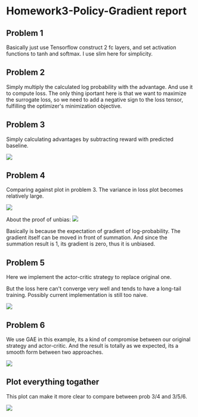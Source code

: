 # Homework3-Policy-Gradient report

## Problem 1

Basically just use Tensorflow construct 2 fc layers, and set activation functions to tanh and softmax. I use slim here for simplicity.

## Problem 2

Simply multiply the calculated log probability with the advantage. And use it to compute loss. 
The only thing iportant here is that we want to maximize the surrogate loss, so we need to add a negative sign to the loss tensor, fulfilling the optimizer's minimization objective.

## Problem 3

Simply calculating advantages by subtracting reward with predicted baseline.

<img src='./prob3.png'></img>

## Problem 4

Comparing against plot in problem 3. The variance in loss plot becomes relatively large.

<img src='./prob4.png'></img>

About the proof of unbias:
<img src='./prob4_bias.png'></img>

Basically is because the expectation of gradient of log-probability. The gradient itself can be moved in front of summation. And since the summation result is 1, its gradient is zero, thus it is unbiased.

## Problem 5

Here we implement the actor-critic strategy to replace original one.

But the loss here can't converge very well and tends to have a long-tail training. Possibly current implementation is still too naive.

<img src='./prob5.png'></img>

## Problem 6

We use GAE in this example, its a kind of compromise between our original strategy and actor-critic. And the result is totally as we expected, its a smooth form between two approaches.

<img src='./prob6.png'></img>

## Plot everything togather

This plot can make it more clear to compare between prob 3/4 and 3/5/6.

<img src='./total.png'></img>


